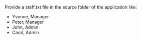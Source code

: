 Provide a staff.txt file in the source folder of the application like:

* Yvonne, Manager
* Peter, Manager
* John, Admin
* Carol, Admin